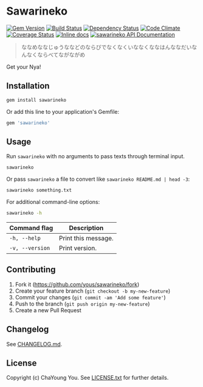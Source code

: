 # Sawarineko

[![Gem Version](https://badge.fury.io/rb/sawarineko.svg)](http://badge.fury.io/rb/sawarineko)
[![Build Status](https://travis-ci.org/yous/sawarineko.svg?branch=master)](https://travis-ci.org/yous/sawarineko)
[![Dependency Status](https://gemnasium.com/yous/sawarineko.svg)](https://gemnasium.com/yous/sawarineko)
[![Code Climate](https://codeclimate.com/github/yous/sawarineko/badges/gpa.svg)](https://codeclimate.com/github/yous/sawarineko)
[![Coverage Status](https://img.shields.io/coveralls/yous/sawarineko.svg)](https://coveralls.io/r/yous/sawarineko?branch=master)
[![Inline docs](http://inch-ci.org/github/yous/sawarineko.svg?branch=master)](http://inch-ci.org/github/yous/sawarineko)
[![sawarineko API Documentation](https://www.omniref.com/ruby/gems/sawarineko.png)](https://www.omniref.com/ruby/gems/sawarineko)

> ななめななじゅうななどのならびでなくなくいななくななはんななだいなんなくならべてながながめ

Get your Nya!

## Installation

``` sh
gem install sawarineko
```

Or add this line to your application's Gemfile:

``` ruby
gem 'sawarineko'
```

## Usage

Run `sawarineko` with no arguments to pass texts through terminal input.

``` sh
sawarineko
```

Or pass `sawarineko` a file to convert like `sawarineko README.md | head -3`:

``` sh
sawarineko something.txt
```

For additional command-line options:

``` sh
sawarineko -h
```

Command flag    | Description
----------------|--------------------
`-h, --help`    | Print this message.
`-v, --version` | Print version.

## Contributing

1. Fork it (https://github.com/yous/sawarineko/fork)
2. Create your feature branch (`git checkout -b my-new-feature`)
3. Commit your changes (`git commit -am 'Add some feature'`)
4. Push to the branch (`git push origin my-new-feature`)
5. Create a new Pull Request

## Changelog

See [CHANGELOG.md](CHANGELOG.md).

## License

Copyright (c) ChaYoung You. See [LICENSE.txt](LICENSE.txt) for further details.
